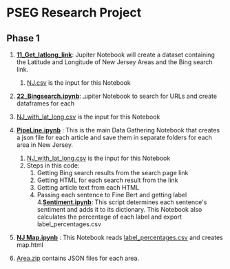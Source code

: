 # PSEG Research Project

## Phase 1

1. [**11_Get_latlong_link**](11_Get_latlong_link.ipynb): Jupiter Notebook will create a dataset containing the Latitude and Longitude of New Jersey Areas and the Bing search link.
   1. [NJ.csv](NJ.csv) is the input for this Notebook

2.  [**22_Bingsearch.ipynb**](22_Bingsearch.ipynb): ـupiter Notebook to search for URLs and create dataframes for each
   1. [NJ_with_lat_long.csv](NJ_with_lat_long.csv) is the input for this Notebook

3. [**PipeLine.ipynb**](PipeLine.ipynb) : This is the main Data Gathering Notebook that creates a json file for each article and save them in separate folders for each area in New Jersey.
   1. [NJ_with_lat_long.csv](NJ_with_lat_long.csv) is the input for this Notebook
   2. Steps in this code:
      1. Getting Bing search results from the search page link
      2. Getting HTML for each search result from the link
      3. Getting article text from each HTML
      4. Passing each sentence to Fine Bert and getting label
4.[**Sentiment.ipynb**](Sentiment.ipynb): This script determines each sentence's sentiment and adds it to its dictionary. This Notebook also calculates the percentage of each label and export label_percentages.csv
5. [**NJ Map.ipynb**](NJ_Map.ipynb) : This Notebook reads [label_percentages.csv](label_percentages.csv) and creates map.html

6. [Area.zip](Areas.zip) contains JSON files for each area.
  



